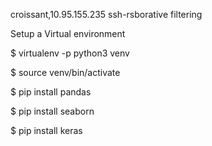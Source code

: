 
croissant,10.95.155.235 ssh-rsborative filtering

Setup a Virtual environment

$ virtualenv -p python3 venv

$ source venv/bin/activate

$ pip install pandas

$ pip install seaborn

$ pip install keras 
